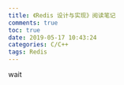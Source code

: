 ```yaml
---
title: 《Redis 设计与实现》阅读笔记
comments: true
toc: true
date: 2019-05-17 10:43:24
categories: C/C++
tags: Redis
---
```


wait

